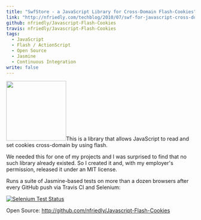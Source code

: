 ```yaml
---
title: "SwfStore - a JavaScript Library for Cross-Domain Flash-Cookies"
link: "http://nfriedly.com/techblog/2010/07/swf-for-javascript-cross-domain-flash-cookies/"
github: nfriedly/Javascript-Flash-Cookies
travis: nfriedly/Javascript-Flash-Cookies
tags: 
  - JavaScript
  - Flash / ActionScript
  - Open Source
  - Jasmine
  - Continuous Integration
write: false
---
```


<img class="left" width="160" src="http://nfriedly.com/techblog/wp-content/uploads/2010/07/325990_chocolate_chip_cookies_2.jpg" alt="" />This is a library that allows JavaScript to read and set cookies cross-domain by using flash.

We needed this for one of my projects and I was surprised to find that no such library already existed. So I created it and, with my employer's permission, released it under an MIT license.

Runs a suite of Jasmine-based tests on more than a dozen browsers after every GitHub push via Travis CI and Selenium:

[![Selenium Test Status](https://saucelabs.com/browser-matrix/jsfc.svg)](https://saucelabs.com/u/jsfc)

Open Source: <a href="http://github.com/nfriedly/Javascript-Flash-Cookies">http://github.com/nfriedly/Javascript-Flash-Cookies</a>